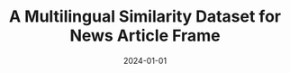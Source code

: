 ---
title: "A Multilingual Similarity Dataset for News Article Frame"
collection: publications
date: 2024-01-01
year: 2024
venue: 'AAAI ICWSM&apos;24'
paperurl: 'https://ojs.aaai.org/index.php/ICWSM/article/view/31435/33595'
resourceslug: no_resource
authors: 'Xi Chen, M. Samory, S. Hale, D. Jurgens, and P.A. Grabowicz'
---